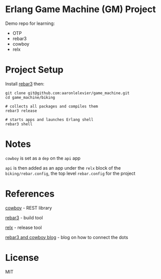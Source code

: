 # Erlang Game Machine (GM) Project

Demo repo for learning:

- OTP
- rebar3
- cowboy
- relx

# Project Setup

Install [rebar3](https://www.rebar3.org/docs/getting-started#section-installing-from-source) then:

```
git clone git@github.com:aaronlelevier/game_machine.git
cd game_machine/biking

# collects all packages and compiles them
rebar3 release

# starts apps and launches Erlang shell
rebar3 shell
```

# Notes

`cowboy` is set as a `dep` on the `api` app

`api` is then added as an app under the `relx` block of the `biking/rebar.config`, the top level `rebar.config` for the project

# References

[cowboy](https://ninenines.eu/docs/en/cowboy/2.7/guide/getting_started/) - REST library

[rebar3](https://www.rebar3.org/docs/basic-usage) - build tool

[relx](https://github.com/erlware/relx) - release tool

[rebar3 and cowboy blog](http://davekuhlman.org/rebar3-cowboy-rest-template.html) - blog on how to connect the dots

# License

MIT